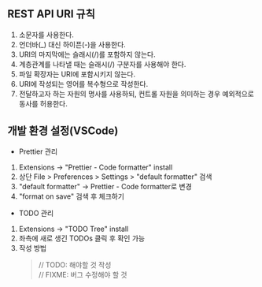 ## REST API URI 규칙

1. 소문자를 사용한다.
2. 언더바(\_) 대신 하이픈(-)을 사용한다.
3. URI의 마지막에는 슬래시(/)를 포함하지 않는다.
4. 계층관계를 나타낼 때는 슬래시(/) 구분자를 사용해야 한다.
5. 파일 확장자는 URI에 포함시키지 않는다.
6. URI에 작성되는 영어를 복수형으로 작성한다.
7. 전달하고자 하는 자원의 명사를 사용하되, 컨트롤 자원을 의미하는 경우 예외적으로 동사를 허용한다.


## 개발 환경 설정(VSCode)

- Prettier 관리
1. Extensions -> "Prettier - Code formatter" install
2. 상단 File > Preferences > Settings > "default formatter" 검색
3. "default formatter" -> Prettier - Code formatter로 변경
4. "format on save" 검색 후 체크하기
- TODO 관리
1. Extensions -> "TODO Tree" install
2. 좌측에 새로 생긴 TODOs 클릭 후 확인 가능
3. 작성 방법
   > // TODO: 해야할 것 작성<br />
   > // FIXME: 버그 수정해야 할 것
